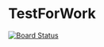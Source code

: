 # TestForWork

[![Board Status](https://dev.azure.com/WorkTestADO/cd4f4f61-45aa-4914-ab43-0d3601c0cbf9/fa21272a-f61b-4976-a4d8-6176756de33d/_apis/work/boardbadge/b90a7e8c-dfa5-44af-9f82-b7972f9f91d7)](https://dev.azure.com/WorkTestADO/cd4f4f61-45aa-4914-ab43-0d3601c0cbf9/_boards/board/t/fa21272a-f61b-4976-a4d8-6176756de33d/Epics/)
